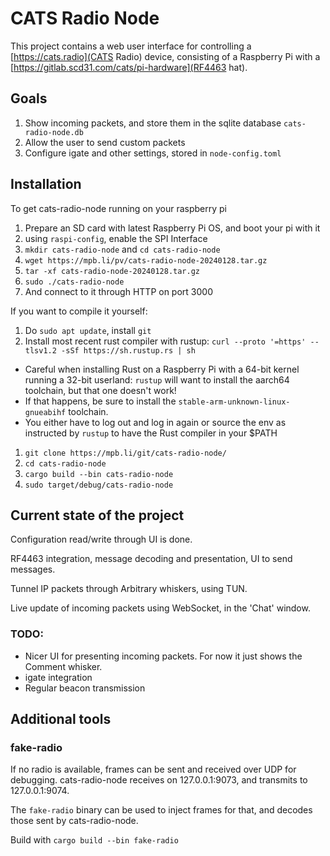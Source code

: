 # CATS Radio Node

This project contains a web user interface for controlling a
[https://cats.radio](CATS Radio) device, consisting of a Raspberry Pi with a
[https://gitlab.scd31.com/cats/pi-hardware](RF4463 hat).

## Goals

1. Show incoming packets, and store them in the sqlite database `cats-radio-node.db`
1. Allow the user to send custom packets
1. Configure igate and other settings, stored in `node-config.toml`

## Installation

To get cats-radio-node running on your raspberry pi

1. Prepare an SD card with latest Raspberry Pi OS, and boot your pi with it
1. using `raspi-config`, enable the SPI Interface
1. `mkdir cats-radio-node` and `cd cats-radio-node`
1. `wget https://mpb.li/pv/cats-radio-node-20240128.tar.gz`
1. `tar -xf cats-radio-node-20240128.tar.gz`
1. `sudo ./cats-radio-node`
1. And connect to it through HTTP on port 3000

If you want to compile it yourself:

1. Do `sudo apt update`, install `git`
1. Install most recent rust compiler with rustup:
  `curl --proto '=https' --tlsv1.2 -sSf https://sh.rustup.rs | sh`
  * Careful when installing Rust on a Raspberry Pi with a 64-bit kernel running a 32-bit userland: `rustup` will want
    to install the aarch64 toolchain, but that one doesn't work!
  * If that happens, be sure to install the `stable-arm-unknown-linux-gnueabihf` toolchain.
  * You either have to log out and log in again or source the env as instructed by `rustup` to have the Rust compiler in
    your $PATH

1. `git clone https://mpb.li/git/cats-radio-node/`
1. `cd cats-radio-node`
1. `cargo build --bin cats-radio-node`
1. `sudo target/debug/cats-radio-node`

## Current state of the project

Configuration read/write through UI is done.

RF4463 integration, message decoding and presentation, UI to send messages.

Tunnel IP packets through Arbitrary whiskers, using TUN.

Live update of incoming packets using WebSocket, in the 'Chat' window.

### TODO:

* Nicer UI for presenting incoming packets. For now it just shows the Comment whisker.
* igate integration
* Regular beacon transmission

## Additional tools

### fake-radio

If no radio is available, frames can be sent and received over UDP for debugging.
cats-radio-node receives on 127.0.0.1:9073, and transmits to 127.0.0.1:9074.

The `fake-radio` binary can be used to inject frames for that, and decodes those sent by cats-radio-node.

Build with `cargo build --bin fake-radio`

